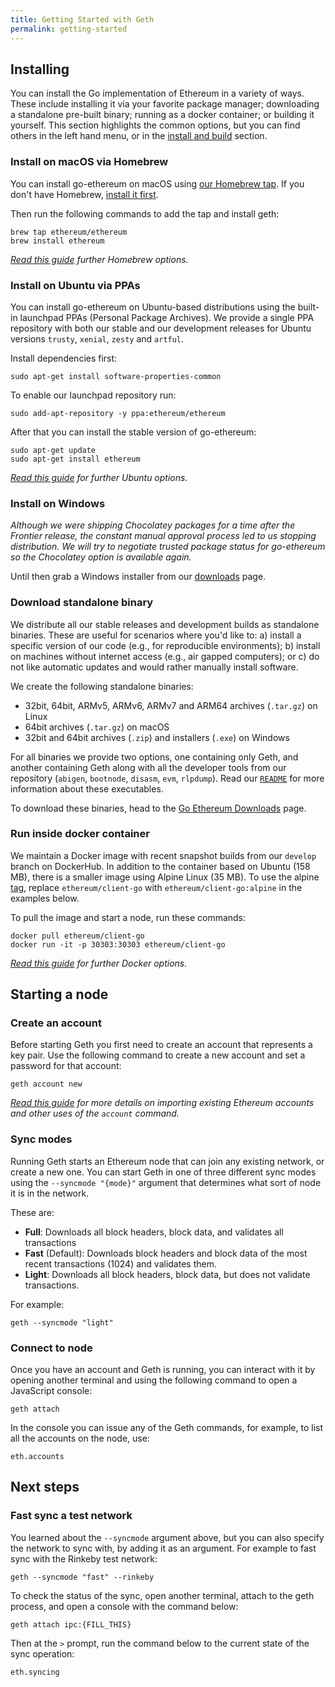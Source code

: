 ```yaml
---
title: Getting Started with Geth
permalink: getting-started
---
```


## Installing

You can install the Go implementation of Ethereum in a variety of ways. These include installing it via your favorite package manager; downloading a standalone pre-built binary; running as a docker container; or building it yourself. This section highlights the common options, but you can find others in the left hand menu, or in the [install and build](/install-and-build/Installing-Geth) section.

### Install on macOS via Homebrew

You can install go-ethereum on macOS using [our Homebrew tap](https://github.com/ethereum/homebrew-ethereum). If you don't have Homebrew, [install it first](http://brew.sh/).

Then run the following commands to add the tap and install geth:

```shell
brew tap ethereum/ethereum
brew install ethereum
```

_[Read this guide](/install-and-build/Installation-Instructions-for-Mac) further Homebrew options._

### Install on Ubuntu via PPAs

You can install go-ethereum on Ubuntu-based distributions using the built-in launchpad PPAs (Personal Package Archives). We provide a single PPA repository with both our stable and our development releases for Ubuntu versions `trusty`, `xenial`, `zesty` and `artful`.

Install dependencies first:

```shell
sudo apt-get install software-properties-common
```

To enable our launchpad repository run:

```shell
sudo add-apt-repository -y ppa:ethereum/ethereum
```

After that you can install the stable version of go-ethereum:

```shell
sudo apt-get update
sudo apt-get install ethereum
```

_[Read this guide](/install-and-build/Installation-Instructions-for-Ubuntu) for further Ubuntu options._

### Install on Windows

_Although we were shipping Chocolatey packages for a time after the Frontier release, the constant manual approval process led to us stopping distribution. We will try to negotiate trusted package status for go-ethereum so the Chocolatey option is available again._

Until then grab a Windows installer from our [downloads](https://geth.ethereum.org/downloads) page.

### Download standalone binary

We distribute all our stable releases and development builds as standalone binaries. These are useful for scenarios where you'd like to: a) install a specific version of our code (e.g., for reproducible environments); b) install on machines without internet access (e.g., air gapped computers); or c) do not like automatic updates and would rather manually install software.

We create the following standalone binaries:

-   32bit, 64bit, ARMv5, ARMv6, ARMv7 and ARM64 archives (`.tar.gz`) on Linux
-   64bit archives (`.tar.gz`) on macOS
-   32bit and 64bit archives (`.zip`) and installers (`.exe`) on Windows

For all binaries we provide two options, one containing only Geth, and another containing Geth along with all the developer tools from our repository (`abigen`, `bootnode`, `disasm`, `evm`, `rlpdump`). Read our [`README`](https://github.com/ethereum/go-ethereum#executables) for more information about these executables.

To download these binaries, head to the [Go Ethereum Downloads](https://geth.ethereum.org/downloads) page.

### Run inside docker container

We maintain a Docker image with recent snapshot builds from our `develop` branch on DockerHub. In addition to the container based on Ubuntu (158 MB), there is a smaller image using Alpine Linux (35 MB). To use the alpine [tag](https://hub.docker.com/r/ethereum/client-go/tags), replace `ethereum/client-go` with `ethereum/client-go:alpine` in the examples below.

To pull the image and start a node, run these commands:

```shell
docker pull ethereum/client-go
docker run -it -p 30303:30303 ethereum/client-go
```

_[Read this guide](/install-and-build/Installation-Instructions-for-Docker) for further Docker options._

## Starting a node

### Create an account

Before starting Geth you first need to create an account that represents a key pair. Use the following command to create a new account and set a password for that account:

```shell
geth account new
```

_[Read this guide](/interface/Managing-your-accounts) for more details on importing existing Ethereum accounts and other uses of the `account` command._

### Sync modes

Running Geth starts an Ethereum node that can join any existing network, or create a new one. You can start Geth in one of three different sync modes using the `--syncmode "{mode}"` argument that determines what sort of node it is in the network.

These are:

-   **Full**: Downloads all block headers, block data, and validates all transactions
-   **Fast** (Default): Downloads block headers and block data of the most recent transactions (1024) and validates them.
-   **Light**: Downloads all block headers, block data, but does not validate transactions.

For example:

```shell
geth --syncmode "light"
```

### Connect to node

Once you have an account and Geth is running, you can interact with it by opening another terminal and using the following command to open a JavaScript console:

```shell
geth attach
```

In the console you can issue any of the Geth commands, for example, to list all the accounts on the node, use:

```shell
eth.accounts
```

<!-- TODO: Read more -->

## Next steps

<!-- I like the idea of having a Getting started section. You may want to describe a few ways to get your feet wet with Geth (fast sync with a test net, dev mode, start a private network). -->

### Fast sync a test network

<!-- TODO: What happens if you don't specify? -->

You learned about the `--syncmode` argument above, but you can also specify the network to sync with, by adding it as an argument. For example to fast sync with the Rinkeby test network:

```shell
geth --syncmode "fast" --rinkeby
```

To check the status of the sync, open another terminal, attach to the geth process, and open a console with the command below:

<!-- TODO: Figuring out what to attach to seems difficult -->

```shell
geth attach ipc:{FILL_THIS}
```

Then at the `>` prompt, run the command below to the current state of the sync operation:

```shell
eth.syncing
```
